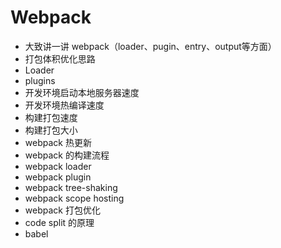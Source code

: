 # Webpack

* 大致讲一讲 webpack（loader、pugin、entry、output等方面）
* 打包体积优化思路
* Loader
* plugins
* 开发环境启动本地服务器速度
* 开发环境热编译速度
* 构建打包速度
* 构建打包大小
* webpack 热更新
* webpack 的构建流程
* webpack loader
* webpack plugin
* webpack tree-shaking
* webpack scope hosting
* webpack 打包优化
* code split 的原理
* babel